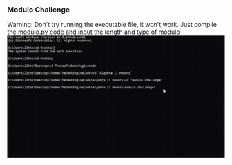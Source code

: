 ### Modulo Challenge
Warning: Don't try running the executable file, it won't work. Just compile the modulo.py code and input the length and type of modulo
![Image Failed to Load](https://github.com/FakeZhiyuanLi/SchoolCode/blob/main/Images/Moudlo.gif)
